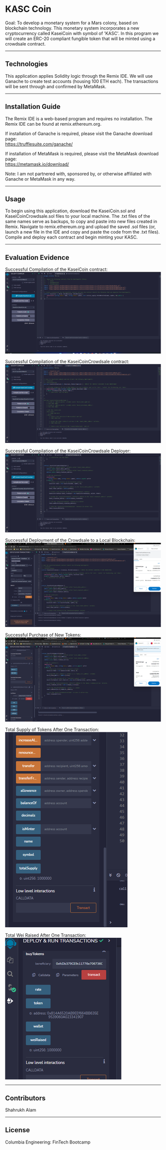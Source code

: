 # KASC Coin
Goal: To develop a monetary system for a Mars colony, based on blockchain technology. This monetary system incorporates a new cryptocurrency called KaseiCoin with symbol of 'KASC'. In this program we will create an ERC-20 compliant fungible token that will be minted using a crowdsale contract. 

---

## Technologies

This application applies Solidity logic through the Remix IDE. We will use Ganache to create test accounts (housing 100 ETH each). The transactions will be sent through and confirmed by MetaMask.   

---

## Installation Guide  

The Remix IDE is a web-based program and requires no installation. The Remix IDE can be found at remix.ethereum.org.  

If installation of Ganache is required, please visit the Ganache download page:  
https://trufflesuite.com/ganache/   

If installation of MetaMask is required, please visit the MetaMask download page:  
https://metamask.io/download/  

Note: I am not partnered with, sponsored by, or otherwise affiliated with Ganache or MetaMask in any way.   

---

## Usage  

To begin using this application, download the KaseiCoin.sol and KaseiCoinCrowdsale.sol files to your local machine. The .txt files of the same names serve as backups, to copy and paste into new files created in Remix. Navigate to remix.ethereum.org and upload the saved .sol files (or, launch a new file in the IDE and copy and paste the code from the .txt files). Compile and deploy each contract and begin minting your KASC. 

---

## Evaluation Evidence   

Successful Compilation of the KaseiCoin contract:  
<img src="Images/kaseicoin_compilation_successful.png">

Successful Compilation of the KaseiCoinCrowdsale contract:  
<img src="Images/kaseicoincrowdsale_compilation_successful.png">  

Successful Compilation of the KaseiCoinCrowdsale Deployer:  
<img src="Images/kaseicoincrowdsaledeployer_compilation_successful.png">  

Successful Deployment of the Crowdsale to a Local Blockchain:  
<img src="Images/crowdsale_deployer_metamask_confirmed.png">  

Successful Purchase of New Tokens:  
<img src="Images/buy_tokens_confirmed.png">  

Total Supply of Tokens After One Transaction:  
<img src="Images/total_supply_tokens.png">  

Total Wei Raised After One Transaction:  
<img src="Images/wei_raised.png">

---

## Contributors

Shahrukh Alam

---

## License

Columbia Engineering: FinTech Bootcamp
